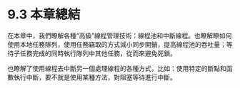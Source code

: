 # 9.3 本章總結

在本章中，我們瞭解各種“高級”線程管理技術：線程池和中斷線程。也瞭解瞭如何使用本地任務隊列，使用任務竊取的方式減小同步開銷，提高線程池的吞吐量；等待子任務完成的同時執行隊列中其他任務，從而來避免死鎖。

也瞭解了使用線程去中斷另一個處理線程的各種方式，比如：使用特定的斷點和函數執行中斷，要不就是使用某種方法，對阻塞等待進行中斷。
